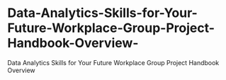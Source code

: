 # Data-Analytics-Skills-for-Your-Future-Workplace-Group-Project-Handbook-Overview-
Data Analytics Skills for Your Future Workplace Group Project Handbook Overview 
